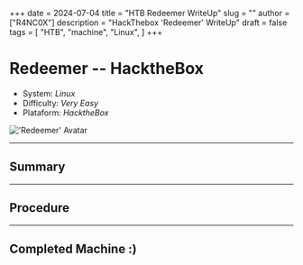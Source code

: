 +++
date = 2024-07-04
title = "HTB Redeemer WriteUp"
slug = ""
author = ["R4NC0X"]
description = "HackThebox 'Redeemer' WriteUp"
draft = false
tags = [
    "HTB",
    "machine",
    "Linux",
]
+++

# Redeemer -- HacktheBox

- System: _Linux_
- Difficulty: _Very Easy_
- Plataform: _HacktheBox_

!['Redeemer' Avatar](/images/Redeemer/Redeemer.webp)

___

## Summary

___

## Procedure

___

## Completed Machine :)




